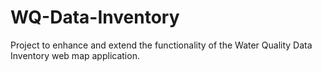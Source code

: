 # WQ-Data-Inventory
Project to enhance and extend the functionality of the Water Quality Data Inventory web map application.
